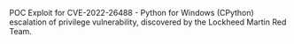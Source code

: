 POC Exploit for CVE-2022-26488 - Python for Windows (CPython) escalation of privilege vulnerability, discovered by the Lockheed Martin Red Team.